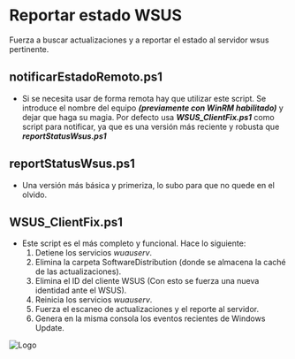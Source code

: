 
# Reportar estado WSUS
Fuerza a buscar actualizaciones y a reportar el estado al servidor wsus pertinente. 

## notificarEstadoRemoto.ps1

- Si se necesita usar de forma remota hay que utilizar este script. Se introduce el nombre del equipo ___(previamente con WinRM habilitado)___ y dejar que haga su magia. Por defecto usa ___WSUS_ClientFix.ps1___ como script para notificar, ya que es una versión más reciente y robusta que ___reportStatusWsus.ps1___

## reportStatusWsus.ps1
- Una versión más básica y primeriza, lo subo para que no quede en el olvido.

## WSUS_ClientFix.ps1
- Este script es el más completo y funcional. Hace lo siguiente:
    1. Detiene los servicios *wuauserv*.
    2. Elimina la carpeta SoftwareDistribution (donde se almacena la caché de las actualizaciones).
    3. Elimina el ID del cliente WSUS (Con esto se fuerza una nueva identidad ante el WSUS).
    4. Reinicia los servicios *wuauserv*.
    5. Fuerza el escaneo de actualizaciones y el reporte al servidor.
    6. Genera en la misma consola los eventos recientes de Windows Update.



![Logo](https://encrypted-tbn0.gstatic.com/images?q=tbn:ANd9GcSDN1fFLq98SmIX1Clf8Lba31XX9cBMFWLXtQ&s)

